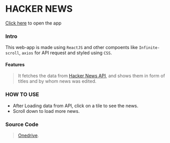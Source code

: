 # HACKER NEWS
[Click here] to open the app
### Intro
This web-app is made using `ReactJS` and other compoents like `Infinite-scroll`, `axios` for API request and styled using `CSS`.
#### Features
> It fetches the data from [Hacker News API], and shows them in form of titles and by whom news was edited.
### HOW TO USE
- After Loading data from API, click on a tile to see the news.
- Scroll down to load more news.
### Source Code
> [Onedrive].

[Hacker News API]: <https://github.com/HackerNews/API>
[Onedrive]: <https://iitk-my.sharepoint.com/:f:/g/personal/harshp_iitk_ac_in/Ervnzxay_V5GgqEfL5o22j8BKpsOAau9RcXOU0kzVDW90w?e=i6HJZT>
[Click here]: <https://h4rshp.github.io/Hacker-News/>
